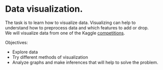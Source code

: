 # Data visualization.

The task is to learn how to visualize data. Visualizing can help to understand how to preprocess data and which features to add or drop.  
We will visualize data from one of the Kaggle [competitions](https://www.kaggle.com/c/prudential-life-insurance-assessment).

Objectives:
- Explore data
- Try different methods of visualization
- Analyze graphs and make inferences that will help to solve the problem.
